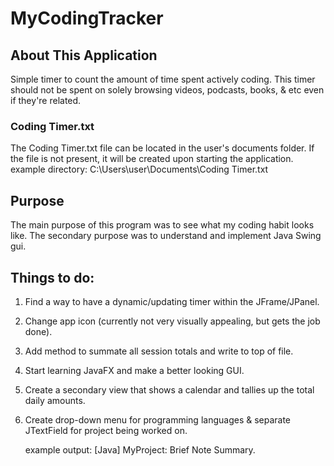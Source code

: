 # MyCodingTracker

## About This Application
Simple timer to count the amount of time spent actively coding.  This timer should not be spent on solely browsing videos, podcasts, books, & etc even if they're related.

### Coding Timer.txt
The Coding Timer.txt file can be located in the user's documents folder.  If the file is not present, it will be created upon starting the application.
example directory: C:\Users\user\Documents\Coding Timer.txt

## Purpose
The main purpose of this program was to see what my coding habit looks like.  The secondary purpose was to understand and implement Java Swing gui.

## Things to do:
  1. Find a way to have a dynamic/updating timer within the JFrame/JPanel.
  2. Change app icon (currently not very visually appealing, but gets the job done).
  3. Add method to summate all session totals and write to top of file.
  4. Start learning JavaFX and make a better looking GUI.
  5. Create a secondary view that shows a calendar and tallies up the total daily amounts.
  6. Create drop-down menu for programming languages & separate JTextField for project being worked on.


      example output: [Java] MyProject: Brief Note Summary.
